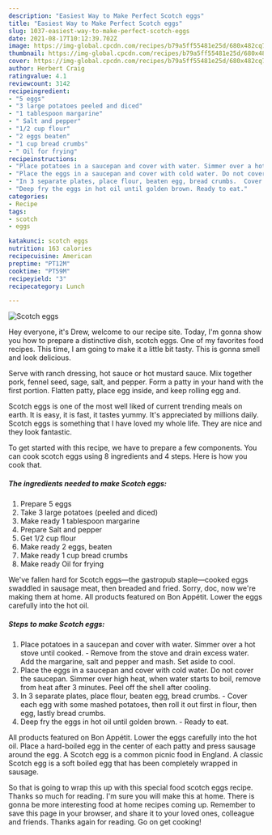 ```yaml
---
description: "Easiest Way to Make Perfect Scotch eggs"
title: "Easiest Way to Make Perfect Scotch eggs"
slug: 1037-easiest-way-to-make-perfect-scotch-eggs
date: 2021-08-17T10:12:39.702Z
image: https://img-global.cpcdn.com/recipes/b79a5ff55481e25d/680x482cq70/scotch-eggs-recipe-main-photo.jpg
thumbnail: https://img-global.cpcdn.com/recipes/b79a5ff55481e25d/680x482cq70/scotch-eggs-recipe-main-photo.jpg
cover: https://img-global.cpcdn.com/recipes/b79a5ff55481e25d/680x482cq70/scotch-eggs-recipe-main-photo.jpg
author: Herbert Craig
ratingvalue: 4.1
reviewcount: 3142
recipeingredient:
- "5 eggs"
- "3 large potatoes peeled and diced"
- "1 tablespoon margarine"
- " Salt and pepper"
- "1/2 cup flour"
- "2 eggs beaten"
- "1 cup bread crumbs"
- " Oil for frying"
recipeinstructions:
- "Place potatoes in a saucepan and cover with water. Simmer over a hot stove until cooked. Remove from the stove and drain excess water. Add the margarine, salt and pepper and mash. Set aside to cool."
- "Place the eggs in a saucepan and cover with cold water. Do not cover the saucepan. Simmer over high heat, when water starts to boil, remove from heat after 3 minutes. Peel off the shell after cooling."
- "In 3 separate plates, place flour, beaten egg, bread crumbs.  Cover each egg with some mashed potatoes, then roll it out first in flour, then egg, lastly bread crumbs."
- "Deep fry the eggs in hot oil until golden brown. Ready to eat."
categories:
- Recipe
tags:
- scotch
- eggs

katakunci: scotch eggs 
nutrition: 163 calories
recipecuisine: American
preptime: "PT12M"
cooktime: "PT59M"
recipeyield: "3"
recipecategory: Lunch

---
```



![Scotch eggs](https://img-global.cpcdn.com/recipes/b79a5ff55481e25d/680x482cq70/scotch-eggs-recipe-main-photo.jpg)

Hey everyone, it's Drew, welcome to our recipe site. Today, I'm gonna show you how to prepare a distinctive dish, scotch eggs. One of my favorites food recipes. This time, I am going to make it a little bit tasty. This is gonna smell and look delicious.

Serve with ranch dressing, hot sauce or hot mustard sauce. Mix together pork, fennel seed, sage, salt, and pepper. Form a patty in your hand with the first portion. Flatten patty, place egg inside, and keep rolling egg and.

Scotch eggs is one of the most well liked of current trending meals on earth. It is easy, it is fast, it tastes yummy. It's appreciated by millions daily. Scotch eggs is something that I have loved my whole life. They are nice and they look fantastic.


To get started with this recipe, we have to prepare a few components. You can cook scotch eggs using 8 ingredients and 4 steps. Here is how you cook that.

<!--inarticleads1-->

##### The ingredients needed to make Scotch eggs:

1. Prepare 5 eggs
1. Take 3 large potatoes (peeled and diced)
1. Make ready 1 tablespoon margarine
1. Prepare  Salt and pepper
1. Get 1/2 cup flour
1. Make ready 2 eggs, beaten
1. Make ready 1 cup bread crumbs
1. Make ready  Oil for frying


We&#39;ve fallen hard for Scotch eggs—the gastropub staple—cooked eggs swaddled in sausage meat, then breaded and fried. Sorry, doc, now we&#39;re making them at home. All products featured on Bon Appétit. Lower the eggs carefully into the hot oil. 

<!--inarticleads2-->

##### Steps to make Scotch eggs:

1. Place potatoes in a saucepan and cover with water. Simmer over a hot stove until cooked. - Remove from the stove and drain excess water. Add the margarine, salt and pepper and mash. Set aside to cool.
1. Place the eggs in a saucepan and cover with cold water. Do not cover the saucepan. Simmer over high heat, when water starts to boil, remove from heat after 3 minutes. Peel off the shell after cooling.
1. In 3 separate plates, place flour, beaten egg, bread crumbs.  - Cover each egg with some mashed potatoes, then roll it out first in flour, then egg, lastly bread crumbs.
1. Deep fry the eggs in hot oil until golden brown. - Ready to eat.


All products featured on Bon Appétit. Lower the eggs carefully into the hot oil. Place a hard-boiled egg in the center of each patty and press sausage around the egg. A Scotch egg is a common picnic food in England. A classic Scotch egg is a soft boiled egg that has been completely wrapped in sausage. 

So that is going to wrap this up with this special food scotch eggs recipe. Thanks so much for reading. I'm sure you will make this at home. There is gonna be more interesting food at home recipes coming up. Remember to save this page in your browser, and share it to your loved ones, colleague and friends. Thanks again for reading. Go on get cooking!
